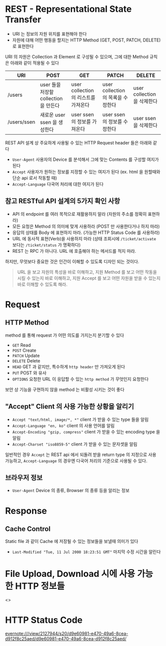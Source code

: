 # REST - Representational State Transfer

- URI 는 정보의 자원 위치를 표현해야 한다
- 자원에 대해 어떤 행동을 할지는 HTTP Method (GET, POST, PATCH, DELETE) 로 표현한다

URI 의 자원은 Collection 과 Element 로 구성될 수 있으며, 그에 대한 Method 규칙은 아래와 같이 적용될 수 있다

|URI			|POST							|GET							|PATCH							|DELETE						|
|---			|-----							|-----							|-----							|-----						|
|/users			|user 들을 저장할 collection을 만든다	|user collection 의 리스트를 가져온다	|user collection 의 목록을 수정한다 	|user collection 을 삭제한다	|
|/users/ssen	|새로운 user ssen 을 생성한다		|user ssen 의 정보를 가져온다		|user ssen 의 정보를 수정한다		|user ssen 을 삭제한다			|

REST API 설계 상 주요하게 사용될 수 있는 HTTP Request header 들은 아래와 같다

- `User-Agent` 사용자의 Device 를 분석해서 그에 맞는 Contents 를 구성할 여지가 된다
- `Accept` 사용자가 원하는 정보를 지정할 수 있는 여지가 된다 (ex. html 을 원할때와 단순 api 로서 작동할 때)
- `Accept-Language` 다국어 처리에 대한 여지가 된다

## 참고 RESTful API 설계의 5가지 확인 사항

- API 의 endpoint 를 여러 목적으로 재활용하지 말라 (자원의 주소를 정확히 표현하라)
- 모든 요청은 Method 의 의미에 맞게 사용하라 (POST 만 사용한다거나 하지 마라)
- 응답의 상태를 Body 에 표현하지 마라. (가능한 HTTP Status Code 를 사용하라)
- URL 에 동사적 표현(Verb)을 사용하지 마라 (상태 조회시에 `/ticket/activate` 보다는 `/ticket/status` 가 명확하다)
- REST 는 RPC 가 아니다. URL 에 호출해야 하는 메서드를 적지 마라.

하지만, 무엇보다 중요한 것은 인간이 이해할 수 있도록 디자인 되는 것이다.

> URL 을 보고 자원의 특성을 바로 이해하고, 지원 Method 를 보고 어떤 작동을 시킬 수 있는지 바로 이해하고, 지원 Accept 를 보고 어떤 자원을 받을 수 있는지 바로 이해할 수 있도록 해라.


# Request

## HTTP Method

method 를 통해 request 가 어떤 의도를 가지는지 분기할 수 있다

- `GET` Read
- `POST` Create
- `PATCH` Update
- `DELETE` Delete
- `HEAD` GET 과 같지만, 특수하게 `http header` 만 가져오게 된다
- `PUT` POST 와 유사
- `OPTIONS` 요청한 URL 이 응답할 수 있는 `http method` 가 무엇인지 요청한다

보안 상 기능을 구현하지 않을 method 는 비활성 시키는 것이 좋다


## "Accept" Client 의 사용 가능한 상황을 알리기

- `Accept "text/html, image/*, *"` client 가 받을 수 있는 type 들을 알림 
- `Accept-Language "en, ko"` client 의 사용 언어를 알림
- `Accept-Encoding "gzip, compress"` client 가 받을 수 있는 encoding type 을 알림
- `Accept-Charset "iso8859-5"` client 가 받을 수 있는 문자셋을 알림

일반적인 경우 `Accept` 는 REST api 에서 되돌려 받을 return type 의 지정으로 사용 가능하고, `Accept-Language` 의 경우엔 다국어 처리의 기준으로 사용될 수 있다.

## 브라우저 정보

- `User-Agent` Device 의 종류, Browser 의 종류 등을 알리는 정보

# Response

## Cache Control

Static file 과 같이 Cache 에 저장될 수 있는 정보들을 보낼때 의미가 있다

- `Last-Modified "Tue, 11 Jul 2000 18:23:51 GMT"` 마지막 수정 시간을 알린다

# File Upload, Download 시에 사용 가능한 HTTP 정보들

<>

# HTTP Status Code

<evernote:///view/2127944/s20/d9e60981-e470-49a6-8cea-d912f8c25aed/d9e60981-e470-49a6-8cea-d912f8c25aed/>